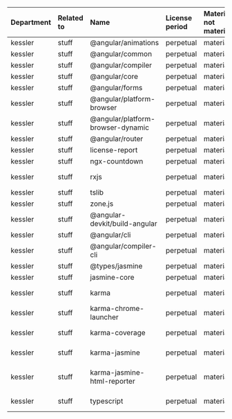 | Department | Related to | Name                              | License period | Material not material | License type | Link                                                           | Remote version | Installed version | Defined version | Author                                                                   |
| :--------- | :--------- | :-------------------------------- | :------------- | :-------------------- | :----------- | :------------------------------------------------------------- | :------------- | :---------------- | :-------------- | :----------------------------------------------------------------------- |
| kessler    | stuff      | @angular/animations               | perpetual      | material              | MIT          | git+https://github.com/angular/angular.git                     | 16.0.5         | 16.0.4            | ^16.0.0         | angular                                                                  |
| kessler    | stuff      | @angular/common                   | perpetual      | material              | MIT          | git+https://github.com/angular/angular.git                     | 16.0.5         | 16.0.4            | ^16.0.0         | angular                                                                  |
| kessler    | stuff      | @angular/compiler                 | perpetual      | material              | MIT          | git+https://github.com/angular/angular.git                     | 16.0.5         | 16.0.4            | ^16.0.0         | angular                                                                  |
| kessler    | stuff      | @angular/core                     | perpetual      | material              | MIT          | git+https://github.com/angular/angular.git                     | 16.0.5         | 16.0.4            | ^16.0.0         | angular                                                                  |
| kessler    | stuff      | @angular/forms                    | perpetual      | material              | MIT          | git+https://github.com/angular/angular.git                     | 16.0.5         | 16.0.4            | ^16.0.0         | angular                                                                  |
| kessler    | stuff      | @angular/platform-browser         | perpetual      | material              | MIT          | git+https://github.com/angular/angular.git                     | 16.0.5         | 16.0.4            | ^16.0.0         | angular                                                                  |
| kessler    | stuff      | @angular/platform-browser-dynamic | perpetual      | material              | MIT          | git+https://github.com/angular/angular.git                     | 16.0.5         | 16.0.4            | ^16.0.0         | angular                                                                  |
| kessler    | stuff      | @angular/router                   | perpetual      | material              | MIT          | git+https://github.com/angular/angular.git                     | 16.0.5         | 16.0.4            | ^16.0.0         | angular                                                                  |
| kessler    | stuff      | license-report                    | perpetual      | material              | MIT          | git+https://github.com/ironSource/license-report.git           | 6.4.0          | 6.4.0             | ^6.4.0          | Yaniv Kessler                                                            |
| kessler    | stuff      | ngx-countdown                     | perpetual      | material              | MIT          | git+https://github.com/cipchk/ngx-countdown.git                | 16.0.0         | 16.0.0            | ^16.0.0         | cipchk <cipchk@qq.com>                                                   |
| kessler    | stuff      | rxjs                              | perpetual      | material              | Apache-2.0   | git+https://github.com/reactivex/rxjs.git                      | 7.8.1          | 7.8.1             | ~7.8.0          | Ben Lesh <ben@benlesh.com>                                               |
| kessler    | stuff      | tslib                             | perpetual      | material              | 0BSD         | git+https://github.com/Microsoft/tslib.git                     | 2.5.3          | 2.5.3             | ^2.3.0          | Microsoft Corp.                                                          |
| kessler    | stuff      | zone.js                           | perpetual      | material              | MIT          | git://github.com/angular/angular.git                           | 0.13.0         | 0.13.0            | ~0.13.0         | Brian Ford                                                               |
| kessler    | stuff      | @angular-devkit/build-angular     | perpetual      | material              | MIT          | git+https://github.com/angular/angular-cli.git                 | 16.0.5         | 16.0.5            | ^16.0.5         | Angular Authors                                                          |
| kessler    | stuff      | @angular/cli                      | perpetual      | material              | MIT          | git+https://github.com/angular/angular-cli.git                 | 16.0.5         | 16.0.5            | ~16.0.5         | Angular Authors                                                          |
| kessler    | stuff      | @angular/compiler-cli             | perpetual      | material              | MIT          | git+https://github.com/angular/angular.git                     | 16.0.5         | 16.0.4            | ^16.0.0         | n/a                                                                      |
| kessler    | stuff      | @types/jasmine                    | perpetual      | material              | MIT          | https://github.com/DefinitelyTyped/DefinitelyTyped.git         | 4.3.2          | 4.3.2             | ~4.3.0          | n/a                                                                      |
| kessler    | stuff      | jasmine-core                      | perpetual      | material              | MIT          | git+https://github.com/jasmine/jasmine.git                     | 4.6.0          | 4.6.0             | ~4.6.0          | n/a                                                                      |
| kessler    | stuff      | karma                             | perpetual      | material              | MIT          | git://github.com/karma-runner/karma.git                        | 6.4.2          | 6.4.2             | ~6.4.0          | Vojta Jína <vojta.jina@gmail.com>                                        |
| kessler    | stuff      | karma-chrome-launcher             | perpetual      | material              | MIT          | git://github.com/karma-runner/karma-chrome-launcher.git        | 3.2.0          | 3.2.0             | ~3.2.0          | Vojta Jina <vojta.jina@gmail.com>                                        |
| kessler    | stuff      | karma-coverage                    | perpetual      | material              | MIT          | git://github.com/karma-runner/karma-coverage.git               | 2.2.0          | 2.2.0             | ~2.2.0          | SATO taichi <ryushi@gmail.com>                                           |
| kessler    | stuff      | karma-jasmine                     | perpetual      | material              | MIT          | git://github.com/karma-runner/karma-jasmine.git                | 5.1.0          | 5.1.0             | ~5.1.0          | Vojta Jina <vojta.jina@gmail.com>                                        |
| kessler    | stuff      | karma-jasmine-html-reporter       | perpetual      | material              | MIT          | git+https://github.com/dfederm/karma-jasmine-html-reporter.git | 2.0.0          | 2.0.0             | ~2.0.0          | David Federman <david.federman@outlook.com> (https://github.com/dfederm) |
| kessler    | stuff      | typescript                        | perpetual      | material              | Apache-2.0   | git+https://github.com/Microsoft/TypeScript.git                | 5.0.4          | 5.0.4             | ~5.0.2          | Microsoft Corp.                                                          |

